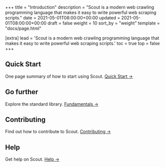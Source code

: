 +++
title = "Introduction"
description = "Scout is a modern web crawling programming language that makes it easy to write powerful web scraping scripts."
date = 2021-05-01T08:00:00+00:00
updated = 2021-05-01T08:00:00+00:00
draft = false
weight = 10
sort_by = "weight"
template = "docs/page.html"

[extra]
lead = 'Scout is a modern web crawling programming language that makes it easy to write powerful web scraping scripts.'
toc = true
top = false
+++

## Quick Start

One page summary of how to start using Scout. [Quick Start →](/docs/getting-started/quick-start/)

## Go further

Explore the standard library. [Fundamentals →](/docs/getting-started/fundamentals/)

## Contributing

Find out how to contribute to Scout. [Contributing →](/docs/contributing/how-to-contribute/)

## Help

Get help on Scout. [Help →](/docs/help/faq/)
